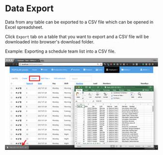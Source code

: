 # Data Export

Data from any table can be exported to a CSV file which can be opened in Excel spreadsheet.

Click `Export` tab on a table that you want to export and a CSV file will be downloaded into browser's download folder.

Example: Exporting a schedule team list into a CSV file.

![](img/export.png)

